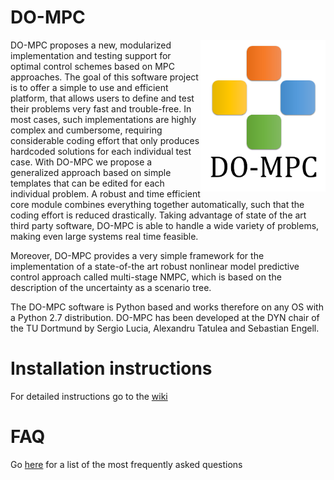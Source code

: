 # DO-MPC
<img src="https://github.com/sergiolucia/DO-MPC/blob/master/documentation/logo_v1.png" width="200" alt="A view of Earth from space."
  align="right">
DO-MPC proposes a new, modularized implementation and testing support for optimal control schemes based on  MPC approaches. The goal of this software project is to offer a simple to use and efficient platform, that allows users to define and test their  problems very fast and trouble-free. In most cases, such implementations are highly complex and cumbersome, requiring considerable coding effort that only produces hardcoded solutions for each individual test case. With DO-MPC we propose a generalized approach based on simple templates  that can be edited for each individual problem. A robust and time efficient core module combines everything together automatically, such that the coding effort is reduced drastically. Taking advantage of state of the art third party software, DO-MPC  is able to handle a wide variety of problems, making even large systems real time feasible.

Moreover, DO-MPC provides a very simple framework for the implementation of a state-of-the art robust nonlinear model predictive control approach called multi-stage NMPC, which is based on the description of the uncertainty as a scenario tree.

The DO-MPC software is Python based and works therefore on any OS with a Python 2.7 distribution. DO-MPC has been developed at the DYN chair of the TU Dortmund by Sergio Lucia, Alexandru Tatulea and Sebastian Engell.

# Installation instructions
For detailed instructions go to the [wiki](https://github.com/do-mpc/do-mpc/wiki)

# FAQ
Go [here](https://github.com/do-mpc/do-mpc/wiki/FAQ) for a list of the most frequently asked questions
